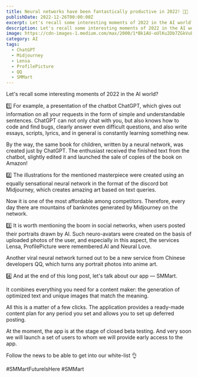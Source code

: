 ```yaml
---
title: Neural networks have been fantastically productive in 2022! 💪😎
publishDate: 2022-12-26T00:00:00Z
excerpt: Let's recall some interesting moments of 2022 in the AI world?
description: Let's recall some interesting moments of 2022 in the AI world.
image: https://cdn-images-1.medium.com/max/2000/1*Bk1AU-oUlKu2Db7ZGkVubA.jpeg
category: AI
tags:
  - ChatGPT
  - Midjourney
  - Lensa
  - ProfilePicture
  - QQ
  - SMMart
---
```


Let's recall some interesting moments of 2022 in the AI world?

1️⃣ For example, a presentation of the chatbot ChatGPT, which gives out information on all your requests in the form of simple and understandable sentences. ChatGPT can not only chat with you, but also knows how to code and find bugs, clearly answer even difficult questions, and also write essays, scripts, lyrics, and in general is constantly learning something new.

By the way, the same book for children, written by a neural network, was created just by ChatGPT. The enthusiast received the finished text from the chatbot, slightly edited it and launched the sale of copies of the book on Amazon!

2️⃣ The illustrations for the mentioned masterpiece were created using an equally sensational neural network in the format of the discord bot Midjourney, which creates amazing art based on text queries.

Now it is one of the most affordable among competitors. Therefore, every day there are mountains of banknotes generated by Midjourney on the network.

3️⃣ It is worth mentioning the boom in social networks, when users posted their portraits drawn by AI. Such neuro-avatars were created on the basis of uploaded photos of the user, and especially in this aspect, the services Lensa, ProfilePicture were remembered.AI and Neural Love.

Another viral neural network turned out to be a new service from Chinese developers QQ, which turns any portrait photos into anime art.

4️⃣ And at the end of this long post, let's talk about our app — SMMart.

It combines everything you need for a content maker: the generation of optimized text and unique images that match the meaning.

All this is a matter of a few clicks. The application provides a ready-made content plan for any period you set and allows you to set up deferred posting.

At the moment, the app is at the stage of closed beta testing. And very soon we will launch a set of users to whom we will provide early access to the app.

Follow the news to be able to get into our white-list 👌

#SMMartFutureIsHere #SMMart
